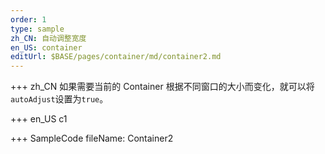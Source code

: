 ```yaml
---
order: 1
type: sample
zh_CN: 自动调整宽度
en_US: container
editUrl: $BASE/pages/container/md/container2.md
---
```


+++ zh_CN
如果需要当前的 Container 根据不同窗口的大小而变化，就可以将<Code>autoAdjust</Code>设置为<Code>true</Code>。

+++ en_US
c1

+++ SampleCode
fileName: Container2
